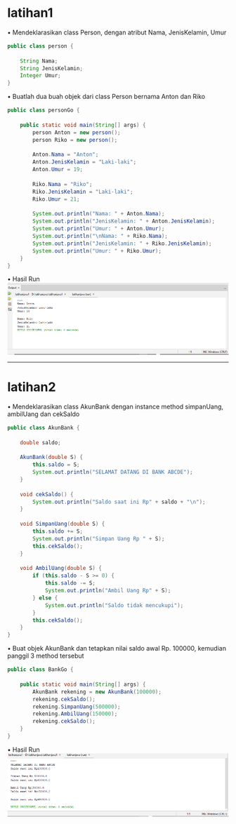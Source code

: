 # latihan1

• Mendeklarasikan class Person, dengan atribut Nama,
JenisKelamin, Umur
```java
public class person {

    String Nama;
    String JenisKelamin;
    Integer Umur;
}
```
• Buatlah dua buah objek dari class Person bernama Anton
dan Riko
```java
public class personGo {

    public static void main(String[] args) {
        person Anton = new person();
        person Riko = new person();

        Anton.Nama = "Anton";
        Anton.JenisKelamin = "Laki-laki";
        Anton.Umur = 19;

        Riko.Nama = "Riko";
        Riko.JenisKelamin = "Laki-laki";
        Riko.Umur = 21;

        System.out.println("Nama: " + Anton.Nama);
        System.out.println("JenisKelamin: " + Anton.JenisKelamin);
        System.out.println("Umur: " + Anton.Umur);
        System.out.println("\nNama: " + Riko.Nama);
        System.out.println("JenisKelamin: " + Riko.JenisKelamin);
        System.out.println("Umur: " + Riko.Umur);
    }
}
```
• Hasil Run
![Gambar 1](projectJava1/src/1.png)

---

# latihan2
• Mendeklarasikan class AkunBank dengan instance method
simpanUang, ambilUang dan cekSaldo
```java
public class AkunBank {

    double saldo;

    AkunBank(double S) {
        this.saldo = S;
        System.out.println("SELAMAT DATANG DI BANK ABCDE");
    }

    void cekSaldo() {
        System.out.println("Saldo saat ini Rp" + saldo + "\n");
    }

    void SimpanUang(double S) {
        this.saldo += S;
        System.out.println("Simpan Uang Rp " + S);
        this.cekSaldo();
    }

    void AmbilUang(double S) {
        if (this.saldo - S >= 0) {
            this.saldo -= S;
            System.out.println("Ambil Uang Rp" + S);
        } else {
            System.out.println("Saldo tidak mencukupi");
        }
        this.cekSaldo();
    }
}
```
• Buat objek AkunBank dan tetapkan nilai saldo awal Rp. 100000,
kemudian panggil 3 method tersebut
```java
public class BankGo {

    public static void main(String[] args) {
        AkunBank rekening = new AkunBank(100000);
        rekening.cekSaldo();
        rekening.SimpanUang(500000);
        rekening.AmbilUang(150000);
        rekening.cekSaldo();
    }
}
```
• Hasil Run
![Gambar 2](projectJava1/src/2.png)
